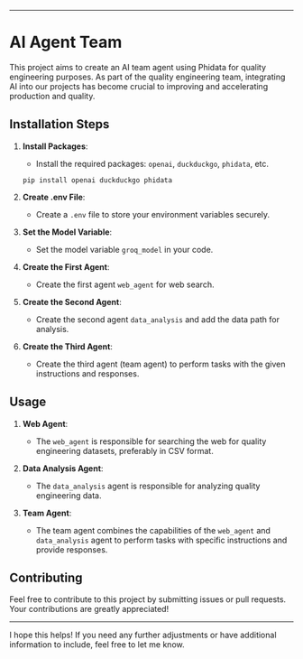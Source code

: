 

---

# AI Agent Team

This project aims to create an AI team agent using Phidata for quality engineering purposes. As part of the quality engineering team, integrating AI into our projects has become crucial to improving and accelerating production and quality.

## Installation Steps

1. **Install Packages**:
   - Install the required packages: `openai`, `duckduckgo`, `phidata`, etc.
   ```
   pip install openai duckduckgo phidata
   ```

2. **Create .env File**:
   - Create a `.env` file to store your environment variables securely.

3. **Set the Model Variable**:
   - Set the model variable `groq_model` in your code.

4. **Create the First Agent**:
   - Create the first agent `web_agent` for web search.

5. **Create the Second Agent**:
   - Create the second agent `data_analysis` and add the data path for analysis.

6. **Create the Third Agent**:
   - Create the third agent (team agent) to perform tasks with the given instructions and responses.

## Usage

1. **Web Agent**:
   - The `web_agent` is responsible for searching the web for quality engineering datasets, preferably in CSV format.

2. **Data Analysis Agent**:
   - The `data_analysis` agent is responsible for analyzing quality engineering data.

3. **Team Agent**:
   - The team agent combines the capabilities of the `web_agent` and `data_analysis` agent to perform tasks with specific instructions and provide responses.

## Contributing

Feel free to contribute to this project by submitting issues or pull requests. Your contributions are greatly appreciated!


---

I hope this helps! If you need any further adjustments or have additional information to include, feel free to let me know.